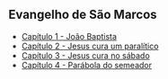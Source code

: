 ## Evangelho de São Marcos

- [Capítulo 1 - João Baptista](./cap1.md)<br>
- [Capítulo 2 - Jesus cura um paralítico](./cap2.md)<br>
- [Capítulo 3 - Jesus cura no sábado](./cap3.md)<br>
- [Capítulo 4 - Parábola do semeador](./cap4.md)<br>
